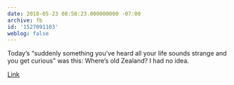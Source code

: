 ```yaml
---
date: 2018-05-23 08:58:23.000000000 -07:00
archive: fb
id: '1527091103'
weblog: false
---
```


Today’s “suddenly something you’ve heard all your life sounds strange and you get curious” was this: Where’s old Zealand? I had no idea. 

[Link](https://en.m.wikipedia.org/wiki/Zeeland)
